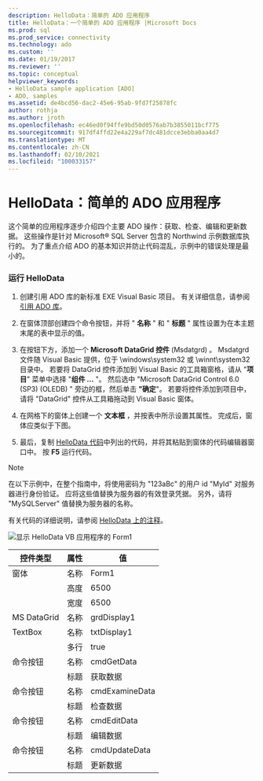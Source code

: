 ```yaml
---
description: HelloData：简单的 ADO 应用程序
title: HelloData：一个简单的 ADO 应用程序 |Microsoft Docs
ms.prod: sql
ms.prod_service: connectivity
ms.technology: ado
ms.custom: ''
ms.date: 01/19/2017
ms.reviewer: ''
ms.topic: conceptual
helpviewer_keywords:
- HelloData sample application [ADO]
- ADO, samples
ms.assetid: de4bcd56-dac2-45e6-95ab-9fd7f25878fc
author: rothja
ms.author: jroth
ms.openlocfilehash: ec46ed0f94ffe9bd50d0576ab7b3855011bcf775
ms.sourcegitcommit: 917df4ffd22e4a229af7dc481dcce3ebba0aa4d7
ms.translationtype: MT
ms.contentlocale: zh-CN
ms.lasthandoff: 02/10/2021
ms.locfileid: "100033157"
---
```

# <a name="hellodata-a-simple-ado-application"></a>HelloData：简单的 ADO 应用程序
这个简单的应用程序逐步介绍四个主要 ADO 操作：获取、检查、编辑和更新数据。 这些操作是针对 Microsoft® SQL Server 包含的 Northwind 示例数据库执行的。 为了重点介绍 ADO 的基本知识并防止代码混乱，示例中的错误处理是最小的。  
  
### <a name="to-run-hellodata"></a>运行 HelloData  
  
1.  创建引用 ADO 库的新标准 EXE Visual Basic 项目。 有关详细信息，请参阅 [引用 ADO 库](../referencing-the-ado-libraries.md)。  
  
2.  在窗体顶部创建四个命令按钮，并将 " **名称** " 和 " **标题** " 属性设置为在本主题末尾的表中显示的值。  
  
3.  在按钮下方，添加一个 **Microsoft DataGrid 控件** (Msdatgrd) 。 Msdatgrd 文件随 Visual Basic 提供，位于 \windows\system32 或 \winnt\system32 目录中。 若要将 DataGrid 控件添加到 Visual Basic 的工具箱窗格，请从 "**项目**" 菜单中选择 "**组件 ...** "。 然后选中 "Microsoft DataGrid Control 6.0 (SP3)  (OLEDB) " 旁边的框，然后单击 **"确定**"。 若要将控件添加到项目中，请将 "DataGrid" 控件从工具箱拖动到 Visual Basic 窗体。  
  
4.  在网格下的窗体上创建一个 **文本框** ，并按表中所示设置其属性。 完成后，窗体应类似于下图。  
  
5.  最后，复制 [HelloData 代码](./hellodata-code.md)中列出的代码，并将其粘贴到窗体的代码编辑器窗口中。 按 **F5** 运行代码。  
  
> [!NOTE]
>  在以下示例中，在整个指南中，将使用密码为 "123aBc" 的用户 id "MyId" 对服务器进行身份验证。 应将这些值替换为服务器的有效登录凭据。 另外，请将 "MySQLServer" 值替换为服务器的名称。  
  
 有关代码的详细说明，请参阅 [HelloData 上的注释](./comments-on-hellodata.md)。  
  
 ![显示 HelloData VB 应用程序的 Form1](../../../ado/guide/data/media/hellodata.gif "HelloData")  
  
|控件类型|属性|值|  
|------------------|--------------|-----------|  
|窗体|名称|Form1|  
||高度|6500|  
||宽度|6500|  
|MS DataGrid|名称|grdDisplay1|  
|TextBox|名称|txtDisplay1|  
||多行|true|  
|命令按钮|名称|cmdGetData|  
||标题|获取数据|  
|命令按钮|名称|cmdExamineData|  
||标题|检查数据|  
|命令按钮|名称|cmdEditData|  
||标题| 编辑数据|  
|命令按钮|名称|cmdUpdateData|  
||标题|更新数据|